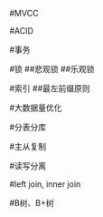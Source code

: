#MVCC

#ACID

#事务


#锁 
##悲观锁
##乐观锁


#索引
##最左前缀原则



#大数据量优化


#分表分库


#主从复制


#读写分离


#left join, inner join


#B树、B+树


